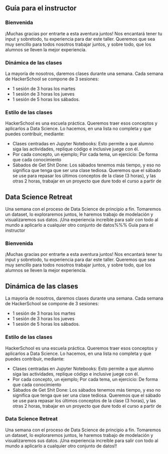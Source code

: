 ## Guía para el instructor

### Bienvenida

¡Muchas gracias por entrarte a esta aventura juntos! Nos encantará tener tu
input y sobretodo, tu experiencia para dar este taller. Queremos que sea muy 
sencillo para todos nosotros trabajar juntos, y sobre todo, que los alumnos 
se lleven la mejor experiencia.

### Dinámica de las clases

La mayoría de nosotros, daremos clases durante una semana. Cada semana de HackerSchool
se compone de 3 sesiones:

- 1 sesión de 3 horas los martes
- 1 sesión de 3 horas los jueves
- 1 sesión de 5 horas los sábados.


### Estilo de las clases

HackerSchool es una escuela práctica. Queremos traer esos conceptos y aplicarlos
a Data Science. Lo hacemos, en una lista no completa y que puedes contribuir, mediante:

- Clases centradas en Jupyter Notebooks: Esto permite a que alumno siga las actividades, 
replique código e inclusive juege con él.
- Por cada concepto, un ejemplo; Por cada tema, un ejercicio: De forma que cada 
conocimiento
- Sábados de Get Shit Done: Los sábados tenemos más tiempo, y eso no significa que
tenga que ser una clase tediosa. Queremos que el sábado se use para repasar los 
últimos conceptos de la clase (3 horas), y las otras 2 horas, trabajar en un proyecto
que dure todo el curso a partir de 


## Data Science Retreat

Una semana con el proceso de Data Science de principio a fin.  Tomaremos un dataset,
lo exploraremos juntos, le haremos trabajo de modelación y visualizaremos sus datos. 
¡Una experiencia increíble para salir con todo al mundo a aplicarlo a cualquier otro
conjunto de datos%%% Guía para el instructor

### Bienvenida

¡Muchas gracias por entrarte a esta aventura juntos! Nos encantará tener tu
input y sobretodo, tu experiencia para dar este taller. Queremos que sea muy 
sencillo para todos nosotros trabajar juntos, y sobre todo, que los alumnos 
se lleven la mejor experiencia.

## Dinámica de las clases

La mayoría de nosotros, daremos clases durante una semana. Cada semana de HackerSchool
se compone de 3 sesiones:

- 1 sesión de 3 horas los martes
- 1 sesión de 3 horas los jueves
- 1 sesión de 5 horas los sábados.


### Estilo de las clases

HackerSchool es una escuela práctica. Queremos traer esos conceptos y aplicarlos
a Data Science. Lo hacemos, en una lista no completa y que puedes contribuir, mediante:

- Clases centradas en Jupyter Notebooks: Esto permite a que alumno siga las actividades, 
replique código e inclusive juege con él.
- Por cada concepto, un ejemplo; Por cada tema, un ejercicio: De forma que cada 
conocimiento
- Sábados de Get Shit Done: Los sábados tenemos más tiempo, y eso no significa que
tenga que ser una clase tediosa. Queremos que el sábado se use para repasar los 
últimos conceptos de la clase (3 horas), y las otras 2 horas, trabajar en un proyecto
que dure todo el curso a partir de 


### Data Science Retreat

Una semana con el proceso de Data Science de principio a fin.  Tomaremos un dataset,
lo exploraremos juntos, le haremos trabajo de modelación y visualizaremos sus datos. 
¡Una experiencia increíble para salir con todo al mundo a aplicarlo a cualquier otro
conjunto de datos!!
